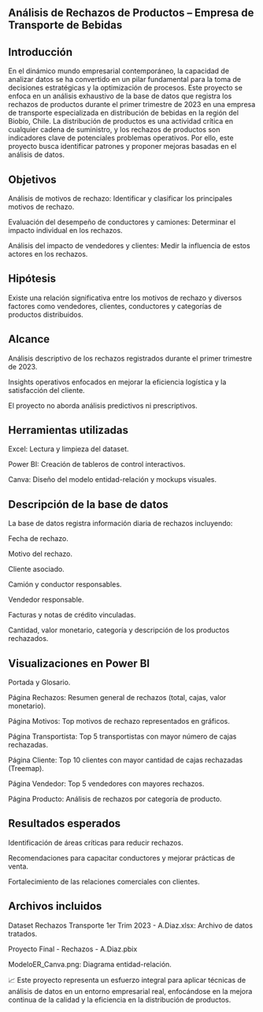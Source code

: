 ## Análisis de Rechazos de Productos – Empresa de Transporte de Bebidas

## Introducción
En el dinámico mundo empresarial contemporáneo, la capacidad de analizar datos se ha convertido en un pilar fundamental para la toma de decisiones estratégicas y la optimización de procesos. Este proyecto se enfoca en un análisis exhaustivo de la base de datos que registra los rechazos de productos durante el primer trimestre de 2023 en una empresa de transporte especializada en distribución de bebidas en la región del Biobío, Chile.
La distribución de productos es una actividad crítica en cualquier cadena de suministro, y los rechazos de productos son indicadores clave de potenciales problemas operativos. Por ello, este proyecto busca identificar patrones y proponer mejoras basadas en el análisis de datos.

## Objetivos
Análisis de motivos de rechazo: Identificar y clasificar los principales motivos de rechazo.

Evaluación del desempeño de conductores y camiones: Determinar el impacto individual en los rechazos.

Análisis del impacto de vendedores y clientes: Medir la influencia de estos actores en los rechazos.

## Hipótesis
Existe una relación significativa entre los motivos de rechazo y diversos factores como vendedores, clientes, conductores y categorías de productos distribuidos.

## Alcance
Análisis descriptivo de los rechazos registrados durante el primer trimestre de 2023.

Insights operativos enfocados en mejorar la eficiencia logística y la satisfacción del cliente.

El proyecto no aborda análisis predictivos ni prescriptivos.

## Herramientas utilizadas
Excel: Lectura y limpieza del dataset.

Power BI: Creación de tableros de control interactivos.

Canva: Diseño del modelo entidad-relación y mockups visuales.

## Descripción de la base de datos
La base de datos registra información diaria de rechazos incluyendo:

Fecha de rechazo.

Motivo del rechazo.

Cliente asociado.

Camión y conductor responsables.

Vendedor responsable.

Facturas y notas de crédito vinculadas.

Cantidad, valor monetario, categoría y descripción de los productos rechazados.

## Visualizaciones en Power BI
Portada y Glosario.

Página Rechazos: Resumen general de rechazos (total, cajas, valor monetario).

Página Motivos: Top motivos de rechazo representados en gráficos.

Página Transportista: Top 5 transportistas con mayor número de cajas rechazadas.

Página Cliente: Top 10 clientes con mayor cantidad de cajas rechazadas (Treemap).

Página Vendedor: Top 5 vendedores con mayores rechazos.

Página Producto: Análisis de rechazos por categoría de producto.

## Resultados esperados
Identificación de áreas críticas para reducir rechazos.

Recomendaciones para capacitar conductores y mejorar prácticas de venta.

Fortalecimiento de las relaciones comerciales con clientes.

## Archivos incluidos
Dataset Rechazos Transporte 1er Trim 2023 - A.Diaz.xlsx: Archivo de datos tratados.

Proyecto Final - Rechazos - A.Diaz.pbix

ModeloER_Canva.png: Diagrama entidad-relación.



📈 Este proyecto representa un esfuerzo integral para aplicar técnicas de análisis de datos en un entorno empresarial real, enfocándose en la mejora continua de la calidad y la eficiencia en la distribución de productos.
